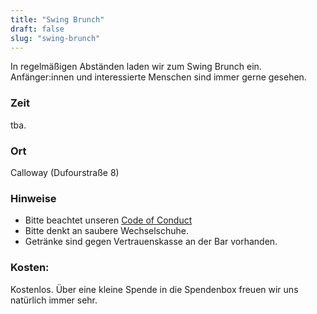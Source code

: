 ```yaml
---
title: "Swing Brunch"
draft: false
slug: "swing-brunch"
---
```


In regelmäßigen Abständen laden wir zum Swing Brunch ein. Anfänger:innen und interessierte Menschen sind immer gerne gesehen. 

### Zeit
tba.

### Ort
Calloway (Dufourstraße 8)

### Hinweise
- Bitte beachtet unseren [Code of Conduct](https://drive.google.com/file/d/1YkaUGv2HEB9FJ01FnjdeniP-5yl-rAqF/)
- Bitte denkt an saubere Wechselschuhe.  
- Getränke sind gegen Vertrauenskasse an der Bar vorhanden.  

### Kosten:
Kostenlos. Über eine kleine Spende in die Spendenbox freuen wir uns natürlich immer sehr.
